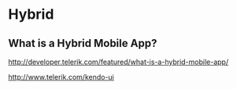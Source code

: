 # Hybrid  



## What is a Hybrid Mobile App?  


http://developer.telerik.com/featured/what-is-a-hybrid-mobile-app/  


http://www.telerik.com/kendo-ui  
















